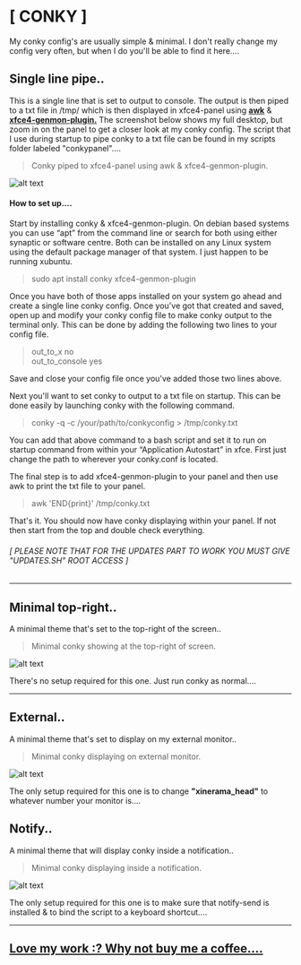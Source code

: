 # [ CONKY ]

My conky config's are usually simple & minimal. I don't really change my config very often, but when I do you'll be able to find it here....

## Single line pipe..

This is a single line that is set to output to console. The output is then piped to a txt file in /tmp/ which is then displayed in xfce4-panel using [**awk**](https://linux.die.net/man/1/awk) & [**xfce4-genmon-plugin.**](https://goodies.xfce.org/projects/panel-plugins/xfce4-genmon-plugin) The screenshot below shows my full desktop, but zoom in on the panel to get a closer look at my conky config. The script that I use during startup to pipe conky to a txt file can be found in my scripts folder labeled "conkypanel"....

> Conky piped to xfce4-panel using awk & xfce4-genmon-plugin.

![alt text](http://i.imgur.com/y7w5Mdo.png "Conky displayed inside xfce4-panel")

#### How to set up....  

Start by installing conky & xfce4-genmon-plugin. On debian based systems you can use “apt” from the command line or search for both using either synaptic or software centre. Both can be installed on any Linux system using the default package manager of that system. I just happen to be running xubuntu.

> sudo apt install conky xfce4-genmon-plugin

Once you have both of those apps installed on your system go ahead and create a single line conky config. Once you've got that created and saved, open up and modify your conky config file to make conky output to the terminal only. This can be done by adding the following two lines to your config file.

> out_to_x no  
> out_to_console yes  

Save and close your config file once you've added those two lines above.  

Next you'll want to set conky to output to a txt file on startup. This can be done easily by launching conky with the following command.

> conky -q -c /your/path/to/conkyconfig > /tmp/conky.txt

You can add that above command to a bash script and set it to run on startup command from within your “Application Autostart” in xfce. First just change the path to wherever your conky.conf is located.

The final step is to add xfce4-genmon-plugin to your panel and then use awk to print the txt file to your panel.

> awk 'END{print}' /tmp/conky.txt

That's it. You should now have conky displaying within your panel. If not then start from the top and double check everything.

###### [ PLEASE NOTE THAT FOR THE UPDATES PART TO WORK YOU MUST GIVE "UPDATES.SH" ROOT ACCESS ]

----

## Minimal top-right..

A minimal theme that's set to the top-right of the screen..

> Minimal conky showing at the top-right of screen.

![alt text](https://i.imgur.com/GxUPFMA.jpg "Conky displaying top-right of screen")

There's no setup required for this one. Just run conky as normal....

----

## External..

A minimal theme that's set to display on my external monitor..

> Minimal conky displaying on external monitor.

![alt text](http://i.imgur.com/mbmIF8d.png "Conky displaying top-right of screen")

The only setup required for this one is to change **"xinerama_head"** to whatever number your monitor is....

## Notify..

A minimal theme that will display conky inside a notification..

> Minimal conky displaying inside a notification.

![alt text](https://i.imgur.com/CQT1itM.jpg "Conky piped into a notification")

The only setup required for this one is to make sure that notify-send is installed & to bind the script to a keyboard shortcut....

----

## [Love my work :? Why not buy me a coffee....](https://paypal.me/furycd001?locale.x=en_GB)
